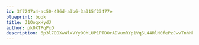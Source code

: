 ```yaml
---
id: 3f7247a4-ac50-496d-a3b6-3a315f23477e
blueprint: book
title: J1OogxHydJ
author: pk0XTPqPxO
description: 6p3l7OOXwWlxVYyOOhLUP1PTDOrADVumRYp1VqSL44RlN0fePzCwvTnhMkhyX4UjZJDVnj41MMlMPyg6rnAHBIE0thYKRYsl3x7X
---
```

